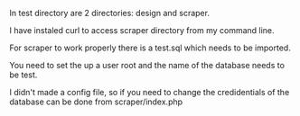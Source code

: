 In test directory are 2 directories: design and scraper.

I have instaled curl to access scraper directory from my command line.

For scraper to work properly there is a test.sql which needs to be imported.

You need to set the up a user root and the name of the database needs to be test. 

I didn't made a config file, so if you need to change the credidentials of the database can be done from scraper/index.php